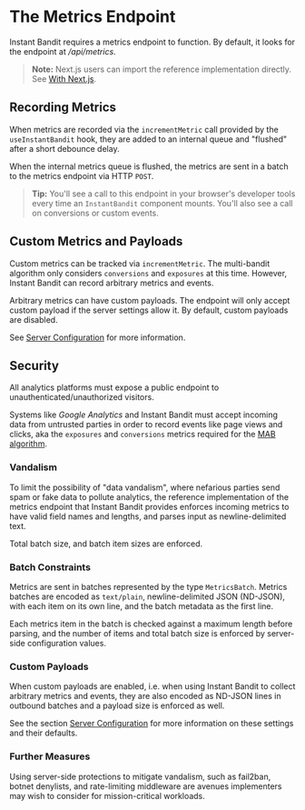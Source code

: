 # The Metrics Endpoint
Instant Bandit requires a metrics endpoint to function.
By default, it looks for the endpoint at _/api/metrics_.

> **Note:** Next.js users can import the reference implementation directly.
> See [With Next.js](./with-nextjs.md).


## Recording Metrics
When metrics are recorded via the `incrementMetric` call provided by the `useInstantBandit` hook, they are added to an internal queue and "flushed" after a short debounce delay.

When the internal metrics queue is flushed, the metrics are sent in a batch to the metrics endpoint via HTTP `POST`.

> **Tip:** You'll see a call to this endpoint in your browser's developer tools every time an `InstantBandit` component mounts.
> You'll also see a call on conversions or custom events.


## Custom Metrics and Payloads
Custom metrics can be tracked via `incrementMetric`.
The multi-bandit algorithm only considers `conversions` and `exposures` at this time.
However, Instant Bandit can record arbitrary metrics and events.

Arbitrary metrics can have custom payloads.
The endpoint will only accept custom payload if the server settings allow it.
By default, custom payloads are disabled.

See [Server Configuration](../configuration/server.md) for more information.


## Security
All analytics platforms must expose a public endpoint to unauthenticated/unauthorized visitors.

Systems like _Google Analytics_ and Instant Bandit must accept incoming data from untrusted parties in order to record events like page views and clicks, aka the `exposures` and `conversions` metrics required for the [MAB algorithm](../internals/multi-armed-bandits.md).


### Vandalism
To limit the possibility of "data vandalism", where nefarious parties send spam or fake data to pollute analytics, the reference implementation of the metrics endpoint that Instant Bandit provides enforces incoming metrics to have valid field names and lengths, and parses input as newline-delimited text.

Total batch size, and batch item sizes are enforced.


### Batch Constraints
Metrics are sent in batches represented by the type `MetricsBatch`.
Metrics batches are encoded as `text/plain`, newline-delimited JSON (ND-JSON), with each item on its own line, and the batch metadata as the first line.

Each metrics item in the batch is checked against a maximum length before parsing, and the number of items and total batch size is enforced by server-side configuration values.


### Custom Payloads
When custom payloads are enabled, i.e. when using Instant Bandit to collect arbitrary metrics and events, they are also encoded as ND-JSON lines in outbound batches and a payload size is enforced as well.

See the section [Server Configuration](../configuration/server.md) for more information on these settings and their defaults.


### Further Measures
Using server-side protections to mitigate vandalism, such as fail2ban, botnet denylists, and rate-limiting middleware are avenues implementers may wish to consider for mission-critical workloads.
